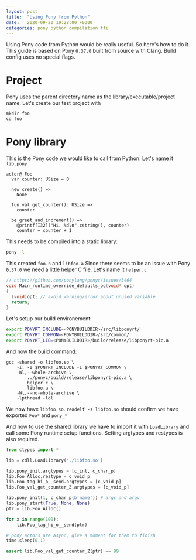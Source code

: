```yaml
---
layout: post
title:  "Using Pony from Python"
date:   2020-09-20 19:28:00 +0300
categories: pony python compilation ffi
---
```


Using Pony code from Python would be really useful. So here's how to do it.
This guide is based on Pony `0.37.0` built from source with Clang. Build config uses no special flags.

# Project

Pony uses the parent directory name as the library/executable/project name.
Let's create our test project with
```
mkdir foo
cd foo
```

# Pony library

This is the Pony code we would like to call from Python. Let's name it `lib.pony`
```pony
actor@ Foo
  var counter: USize = 0

  new create() =>
    None

  fun val get_counter(): USize =>
    counter

  be greet_and_increment() =>
    @printf[I32]("Hi. %d\n".cstring(), counter)
    counter = counter + 1
```

This needs to be compiled into a static library:
```bash
pony -l
```
This created `foo.h` and `libfoo.a`
Since there seems to be an issue with Pony `0.37.0` we need a little helper C file. Let's name it `helper.c`

```c
// https://github.com/ponylang/ponyc/issues/3464
void Main_runtime_override_defaults_oo(void* opt)
{
  (void)opt; // avoid warning/error about unused variable
  return;
}
```

Let's setup our build environement:

```bash
export PONYRT_INCLUDE=<PONYBUILDDIR>/src/libponyrt/
export PONYRT_COMMON=<PONYBUILDDIR>/src/common/
export PONYRT_LIB=<PONYBUILDDIR>/build/release/libponyrt-pic.a
```

And now the build command:

```
gcc -shared -o libfoo.so \
	-I. -I $PONYRT_INCLUDE -I $PONYRT_COMMON \
	-Wl,--whole-archive \
		../ponyc/build/release/libponyrt-pic.a \
		helper.c \
		libfoo.a \
	-Wl,--no-whole-archive \
	-lpthread -ldl
```

We now have `libfoo.so`. `readelf -s libfoo.so` should confirm we have exported `Foo*` and `pony_*`

And now to use the shared library we have to import it with `LoadLibrary` and call some Pony runtime setup functions.
Setting argtypes and restypes is also required.

```python
from ctypes import *

lib = cdll.LoadLibrary('./libfoo.so')

lib.pony_init.argtypes = [c_int, c_char_p]
lib.Foo_Alloc.restype = c_void_p
lib.Foo_tag_hi_o__send.argtypes = [c_void_p]
lib.Foo_val_get_counter_Z.argtypes = [c_void_p]

lib.pony_init(1, c_char_p(b'name')) # argc and argv
lib.pony_start(True, None, None)
ptr = lib.Foo_Alloc()

for x in range(100):
    lib.Foo_tag_hi_o__send(ptr)

# pony actors are async, give a moment for them to finish
time.sleep(0.1)

assert lib.Foo_val_get_counter_Z(ptr) == 99
```
